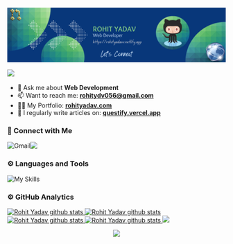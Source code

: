 <p align="center"> 
  <img src="https://github.com/rohit-yadavv/Rohit-Yadavv/blob/main/banner.png"/>
</p>

<p align="left"> 
  <img src="https://visitcount.itsvg.in/api?id=rohit-yadavv&icon=0&color=0" />
</p>

- 💬 Ask me about **Web Development**
- 📫 Want to reach me: **rohitydv056@gmail.com**
- 👨‍💻 My Portfolio: **[rohityadav.com](https://rohityadav.vercel.app/)**
- 📝 I regularly write articles on: **[questify.vercel.app](https://questify.vercel.app/)**

### 👋 Connect with Me
<a href="mailto:rohitydv056@gmail.com"><img align="left" src="https://img.shields.io/badge/Gmail-D14836?style=for-the-badge&logo=gmail&logoColor=white" alt="Gmail" /></a>
<a href="https://www.linkedin.com/in/rohityadavv/" target="_blank"><img align="left" src="https://img.shields.io/badge/LinkedIn-0077B5?style=for-the-badge&logo=linkedin&logoColor=white" target="_blank"></a>
<br/>

### ⚙️ Languages and Tools
![My Skills](https://skillicons.dev/icons?i=cpp,py,js,typescript,nextjs,react,nodejs,mongodb,git,firebase,figma,graphql,postgresql,docker)

### ⚙️ GitHub Analytics
<a href="https://github.com/rohit-yadavv">
  <img height="160em" src="https://github-profile-summary-cards.vercel.app/api/cards/profile-details?username=rohit-yadavv&theme=github_dark" alt="Rohit Yadav github stats" />
  <img height="160em" src="http://github-profile-summary-cards.vercel.app/api/cards/repos-per-language?username=rohit-yadavv&theme=github_dark" alt="Rohit Yadav github stats" />
  <img height="160em" src="https://github-profile-summary-cards.vercel.app/api/cards/stats?username=rohit-yadavv&theme=github_dark" alt="Rohit Yadav github stats" />
    <img height="160em" src="http://github-profile-summary-cards.vercel.app/api/cards/most-commit-language?username=vn7n24fzkq&theme=github_dark" alt="Rohit Yadav github stats" />
  <img height="160em" src="http://github-profile-summary-cards.vercel.app/api/cards/productive-time?username=rohit-yadavv&theme=github_dark&utcOffset=8" />
  
</a>

<p align="center"> 
  <img src="https://capsule-render.vercel.app/api?type=waving&color=gradient&height=100&section=footer"/>
</p>
